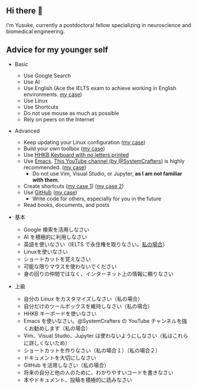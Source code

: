 ## Hi there 👋

I'm Yusuke, currently a postdoctoral fellow specializing in neuroscience and biomedical engineering.

## Advice for my younger self

- Basic
  - Use Google Search
  - Use AI
  - Use English (Ace the IELTS exam to achieve working in English environments. [my case](https://ai-ielts.app/))
  - Use Linux
  - Use Shortcuts
  - Do not use mouse as much as possible
  - Rely on peers on the Internet

- Advanced
  - Keep updating your Linux configuration ([my case](https://github.com/ywatanabe1989/.dotfiles-public))
  - Build your own toolbox ([my case](https://github.com/ywatanabe1989/mngs))
  - Use [HHKB Keyboard with no letters printed](https://hhkeyboard.us/hhkb/pro-hybrid-type-s/sku/cg01000-297301)
  - Use [Emacs](https://www.gnu.org/software/emacs/). [This YouTube channel (by @SystemCrafters)](https://www.youtube.com/playlist?list=PLEoMzSkcN8oPH1au7H6B7bBJ4ZO7BXjSZ) is highly recommended. ([my case](https://github.com/ywatanabe1989/.dotfiles-public/tree/main/.emacs.d/inits))
    - Do not use Vim, Visual Studio, or Jupyter, <b>as I am not familiar with them</b>.
  - Create shortcuts ([my case 1](https://github.com/ywatanabe1989/.dotfiles-public/.bash.d/all/)) ([my case 2](https://github.com/ywatanabe1989/.dotfiles-public/.emacs.d/))
  - Use [GitHub](https://github.com/home) ([my case](https://github.com/ywatanabe1989/))
    - Write code for others, especially for you in the future
  - Read books, documents, and posts
 
- 基本
  - Google 検索を活用しなさい
  - AI を積極的に利用しなさい
  - 英語を使いなさい（IELTS で永住権を取りなさい。[私の場合](https://ai-ielts.app/)）
  - Linuxを使いなさい
  - ショートカットを覚えなさい
  - 可能な限りマウスを使わないでください
  - 身の回りの仲間ではなく、インターネット上の情報に頼りなさい
    
- 上級
  - 自分の Linux をカスタマイズしなさい（私の場合）
  - 自分だけのツールボックスを維持しなさい（私の場合）
  - HHKB キーボードを使いなさい
  - Emacs を使いなさい。@SystemCrafters の YouTube チャンネルを強くお勧めします（私の場合）
  - Vim、Visual Studio、Jupyter は使わないようにしなさい（私はこれらに詳しくないため）
  - ショートカットを作りなさい（私の場合１）（私の場合２）
  - ドキュメントを大切にしなさい
  - GitHub を活用しなさい（私の場合）
  - 将来の自分と他の人のために、わかりやすいコードを書きなさい
  - 本やドキュメント、投稿を積極的に読みなさい

<!--
**ywatanabe1989/ywatanabe1989** is a ✨ _special_ ✨ repository because its `README.md` (this file) appears on your GitHub profile.

Here are some ideas to get you started:

- 🔭 I’m currently working on ...
- 🌱 I’m currently learning ...
- 👯 I’m looking to collaborate on ...
- 🤔 I’m looking for help with ...
- 💬 Ask me about ...
- 📫 How to reach me: ...
- 😄 Pronouns: ...
- ⚡ Fun fact: ...
-->
